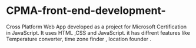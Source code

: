 # CPMA-front-end-development-
Cross Platform Web App developed as a project for Microsoft Certification in JavaScript.
It uses HTML ,CSS and JavaScript.
it has diffrent features like Temperature converter, time zone finder , location founder .
